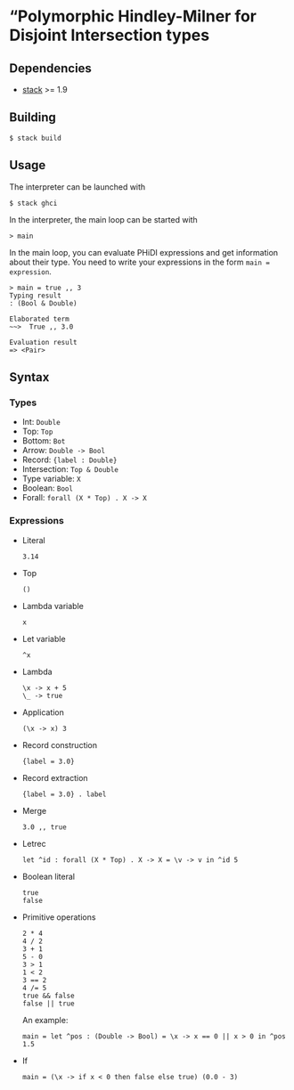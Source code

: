 # “Polymorphic Hindley-Milner for Disjoint Intersection types

## Dependencies

- [stack](https://docs.haskellstack.org/en/stable/README/) >= 1.9

## Building

```shell
$ stack build
```

## Usage

The interpreter can be launched with

```shell
$ stack ghci
```

In the interpreter, the main loop can be started with

```shell
> main
```

In the main loop, you can evaluate PHiDI expressions and get information about
their type. You need to write your expressions in the form `main = expression`.

```shell
> main = true ,, 3
Typing result
: (Bool & Double)

Elaborated term
~~>  True ,, 3.0

Evaluation result
=> <Pair>
```

## Syntax

### Types

- Int: `Double`
- Top: `Top`
- Bottom: `Bot`
- Arrow: `Double -> Bool`
- Record: `{label : Double}`
- Intersection: `Top & Double`
- Type variable: `X`
- Boolean: `Bool`
- Forall: `forall (X * Top) . X -> X`

### Expressions

- Literal
    ```
    3.14
    ```
- Top
    ```
    ()
    ```
- Lambda variable
    ```
    x
    ```
- Let variable
    ```
    ^x
    ```
- Lambda
    ```
    \x -> x + 5
    \_ -> true
    ```
- Application
    ```
    (\x -> x) 3
    ```
- Record construction
    ```
    {label = 3.0}
    ```
- Record extraction
    ```
    {label = 3.0} . label
    ```
- Merge
    ```
    3.0 ,, true
    ```
- Letrec
    ```
    let ^id : forall (X * Top) . X -> X = \v -> v in ^id 5
    ```
- Boolean literal
    ```
    true
    false
    ```
- Primitive operations
    ```
    2 * 4
    4 / 2
    3 + 1
    5 - 0
    3 > 1
    1 < 2
    3 == 2
    4 /= 5
    true && false
    false || true
    ```
    An example:
    ```
    main = let ^pos : (Double -> Bool) = \x -> x == 0 || x > 0 in ^pos 1.5
    ```
- If
    ```
    main = (\x -> if x < 0 then false else true) (0.0 - 3)
    ```

<!--
## Tests

### Testing soundness

```
stack ghci
test_soundness
```

### Testing completeness

```
stack ghci
test_completeness
```

### Testing principality

```
stack ghci
test_principality
```

Testing this property is future work.
-->

